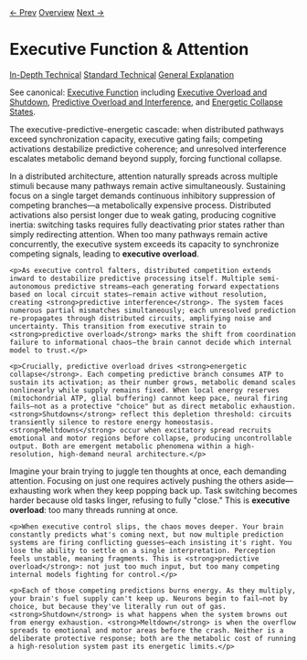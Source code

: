<link rel="stylesheet" href="{{ site.baseurl }}/assets/css/tabs.css">
<script src="{{ site.baseurl }}/assets/js/tabstate.js"></script>

<div class="navline">
  <a data-nav href="./stimming-reactive-loops">← Prev</a>
  <a data-nav href="../index">Overview</a>
  <a data-nav href="./predictive-coding-learning">Next →</a>
</div>

# Executive Function & Attention

<div class="tabset">
  <div class="tab-choices">
    <a href="#" data-tab="tab-tech">In-Depth Technical</a>
    <a href="#" data-tab="tab-std">Standard Technical</a>
    <a href="#" data-tab="tab-gen">General Explanation</a>
  </div>

  <div id="tab-tech" class="tab-panel">
    <p class="note">
      See canonical: <a href="../higher-resolution-hypothesis.md#executive-function-and-attention">Executive Function</a> including
      <a href="../higher-resolution-hypothesis.md#executive-overload-and-shutdown">Executive Overload and Shutdown</a>,
      <a href="../higher-resolution-hypothesis.md#predictive-overload-and-interference">Predictive Overload and Interference</a>, and
      <a href="../higher-resolution-hypothesis.md#energetic-collapse-states-shutdowns-and-meltdowns">Energetic Collapse States</a>.
    </p>
    <p>The executive-predictive-energetic cascade: when distributed pathways exceed synchronization capacity, executive gating fails; competing activations destabilize predictive coherence; and unresolved interference escalates metabolic demand beyond supply, forcing functional collapse.</p>
  </div>

  <div id="tab-std" class="tab-panel">
    <p>In a distributed architecture, attention naturally spreads across multiple stimuli because many pathways remain active simultaneously. Sustaining focus on a single target demands continuous inhibitory suppression of competing branches—a metabolically expensive process. Distributed activations also persist longer due to weak gating, producing cognitive inertia: switching tasks requires fully deactivating prior states rather than simply redirecting attention. When too many pathways remain active concurrently, the executive system exceeds its capacity to synchronize competing signals, leading to <strong>executive overload</strong>.</p>

    <p>As executive control falters, distributed competition extends inward to destabilize predictive processing itself. Multiple semi-autonomous predictive streams—each generating forward expectations based on local circuit states—remain active without resolution, creating <strong>predictive interference</strong>. The system faces numerous partial mismatches simultaneously; each unresolved prediction re-propagates through distributed circuits, amplifying noise and uncertainty. This transition from executive strain to <strong>predictive overload</strong> marks the shift from coordination failure to informational chaos—the brain cannot decide which internal model to trust.</p>

    <p>Crucially, predictive overload drives <strong>energetic collapse</strong>. Each competing predictive branch consumes ATP to sustain its activation; as their number grows, metabolic demand scales nonlinearly while supply remains fixed. When local energy reserves (mitochondrial ATP, glial buffering) cannot keep pace, neural firing fails—not as a protective "choice" but as direct metabolic exhaustion. <strong>Shutdowns</strong> reflect this depletion threshold: circuits transiently silence to restore energy homeostasis. <strong>Meltdowns</strong> occur when excitatory spread recruits emotional and motor regions before collapse, producing uncontrollable output. Both are emergent metabolic phenomena within a high-resolution, high-demand neural architecture.</p>
  </div>

  <div id="tab-gen" class="tab-panel">
    <p>Imagine your brain trying to juggle ten thoughts at once, each demanding attention. Focusing on just one requires actively pushing the others aside—exhausting work when they keep popping back up. Task switching becomes harder because old tasks linger, refusing to fully "close." This is <strong>executive overload</strong>: too many threads running at once.</p>

    <p>When executive control slips, the chaos moves deeper. Your brain constantly predicts what's coming next, but now multiple prediction systems are firing conflicting guesses—each insisting it's right. You lose the ability to settle on a single interpretation. Perception feels unstable, meaning fragments. This is <strong>predictive overload</strong>: not just too much input, but too many competing internal models fighting for control.</p>

    <p>Each of those competing predictions burns energy. As they multiply, your brain's fuel supply can't keep up. Neurons begin to fail—not by choice, but because they've literally run out of gas. <strong>Shutdown</strong> is what happens when the system browns out from energy exhaustion. <strong>Meltdown</strong> is when the overflow spreads to emotional and motor areas before the crash. Neither is a deliberate protective response; both are the metabolic cost of running a high-resolution system past its energetic limits.</p>
  </div>
</div>
